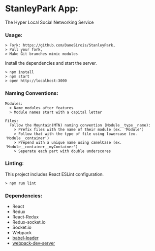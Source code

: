 StanleyPark App:
==========================================
The Hyper Local Social Networking Service


### Usage:

```
> Fork: https://github.com/DaneSirois/StanleyPark,
> Pull your fork,
> Make Git branches mimic modules
```

Install the dependencies and start the server.

```
> npm install
> npm start
> open http://localhost:3000
```

### Naming Conventions:

```
Modules:
  > Name modules after features
  > Module names start with a capital letter

Files:
  Follow the Mountain(MTN) naming convention (Module__type__name):
    > Prefix files with the name of their module (ex. 'Module')
    > Follow that with the type of file using lowercase (ex. 'Module__container')
    > Prepend with a unique name using camelCase (ex. 'Module__container__myContainer')
    > Seperate each part with double underscores
```

### Linting:

This project includes React ESLint configuration.

```
> npm run lint
```

### Dependencies:

* React
* Redux
* React-Redux
* Redux-socket.io
* Socket.io
* Webpack
* [babel-loader](https://github.com/babel/babel-loader)
* [webpack-dev-server](https://github.com/webpack/webpack-dev-server)
